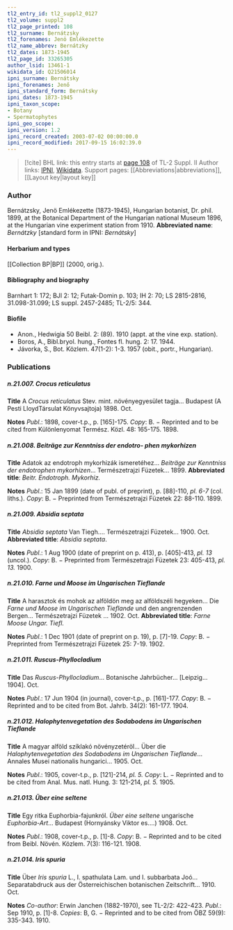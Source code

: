 ```yaml
---
tl2_entry_id: tl2_suppl2_0127
tl2_volume: suppl2
tl2_page_printed: 108
tl2_surname: Bernátzsky
tl2_forenames: Jenö Emlékezette
tl2_name_abbrev: Bernátzky
tl2_dates: 1873-1945
tl2_page_id: 33265305
author_lsid: 13461-1
wikidata_id: Q21506014
ipni_surname: Bernátsky
ipni_forenames: Jenő
ipni_standard_form: Bernátsky
ipni_dates: 1873-1945
ipni_taxon_scope: 
- Botany
- Spermatophytes
ipni_geo_scope: 
ipni_version: 1.2
ipni_record_created: 2003-07-02 00:00:00.0
ipni_record_modified: 2017-09-15 16:02:39.0
---
```


> [!cite] BHL link: this entry starts at [page 108](https://www.biodiversitylibrary.org/page/33265305) of TL-2 Suppl. II
> Author links: [IPNI](https://www.ipni.org/a/13461-1), [Wikidata](https://www.wikidata.org/wiki/Q21506014). Support pages: [[Abbreviations|abbreviations]], [[Layout key|layout key]]

### Author

Bernátzsky, Jenö Emlékezette (1873-1945), Hungarian botanist, Dr. phil. 1899, at the Botanical Department of the Hungarian national Museum 1896, at the Hungarian vine experiment station from 1910. 
**Abbreviated name**: *Bernátzky* \[standard form in IPNI: *Bernátsky*\]

#### Herbarium and types

[[Collection BP|BP]] (2000, orig.).

#### Bibliography and biography

Barnhart 1: 172; BJI 2: 12; Futak-Domin p. 103; IH 2: 70; LS 2815-2816, 31.098-31.099; LS suppl. 2457-2485; TL-2/5: 344.

#### Biofile

- Anon., Hedwigia 50 Beibl. 2: (89). 1910 (appt. at the vine exp. station).
- Boros, A., Bibl.bryol. hung., Fontes fl. hung. 2: 17. 1944.
- Jávorka, S., Bot. Közlem. 47(1-2): 1-3. 1957 (obit., portr., Hungarian).

### Publications

##### n.21.007. Crocus reticulatus

**Title**
A *Crocus reticulatus* Stev. mint. növényegyesület tagja... Budapest (A Pesti LloydTársulat Könyvsajtoja) 1898. Oct.

**Notes**
*Publ*.: 1898, cover-t.p., p. \[165\]-175. *Copy*: B. − Reprinted and to be cited from Különlenyomat Termész. Közl. 48: 165-175. 1898.

##### n.21.008. Beiträge zur Kenntniss der endotro- phen mykorhizen

**Title**
Adatok az endotroph mykorhizák ismeretéhez... *Beiträge zur Kenntniss der endotrophen mykorhizen*... Természetrajzi Füzetek... 1899.
**Abbreviated title**: *Beitr. Endotroph. Mykorhiz.*

**Notes**
*Publ*.: 15 Jan 1899 (date of publ. of preprint), p. \[88\]-110, *pl. 6-7* (col. liths.). *Copy*: B. − Preprinted from Természetrajzi Füzetek 22: 88-110. 1899.

##### n.21.009. Absidia septata

**Title**
*Absidia septata* Van Tiegh.... Természetrajzi Füzetek... 1900. Oct.
**Abbreviated title**: *Absidia septata*.

**Notes**
*Publ*.: 1 Aug 1900 (date of preprint on p. 413), p. \[405\]-413, *pl. 13* (uncol.). *Copy*: B. − Preprinted from Természetrajzi Füzetek 23: 405-413, *pl. 13.* 1900.

##### n.21.010. Farne und Moose im Ungarischen Tieflande

**Title**
A harasztok és mohok az alföldön meg az alföldszéli hegyeken... Die *Farne und Moose im Ungarischen Tieflande* und den angrenzenden Bergen... Természetrajzi Füzetek ... 1902. Oct.
**Abbreviated title**: *Farne Moose Ungar. Tiefl.*

**Notes**
*Publ*.: 1 Dec 1901 (date of preprint on p. 19), p. \[7\]-19. *Copy*: B. − Preprinted from Természetrajzi Füzetek 25: 7-19. 1902.

##### n.21.011. Ruscus-Phyllocladium

**Title**
Das *Ruscus-Phyllocladium*... Botanische Jahrbücher... \[Leipzig... 1904\]. Oct.

**Notes**
*Publ*.: 17 Jun 1904 (in journal), cover-t.p., p. \[161\]-177. *Copy*: B. − Reprinted and to be cited from Bot. Jahrb. 34(2): 161-177. 1904.

##### n.21.012. Halophytenvegetation des Sodabodens im Ungarischen Tieflande

**Title**
A magyar alföld szíklakó növényzetéröl... Über die *Halophytenvegetation des Sodabodens im Ungarischen Tieflande*... Annales Musei nationalis hungarici... 1905. Oct.

**Notes**
*Publ*.: 1905, cover-t.p., p. \[121\]-214, *pl. 5.* *Copy*: L. − Reprinted and to be cited from Anal. Mus. natl. Hung. 3: 121-214, *pl. 5.* 1905.

##### n.21.013. Über eine seltene

**Title**
Egy ritka Euphorbia-fajunkról. *Über eine seltene* ungarische *Euphorbia-Art*... Budapest (Hornyánsky Viktor es....) 1908. Oct.

**Notes**
*Publ*.: 1908, cover-t.p., p. \[1\]-8. *Copy*: B. − Reprinted and to be cited from Beibl. Növén. Közlem. 7(3): 116-121. 1908.

##### n.21.014. Iris spuria

**Title**
Über *Iris spuria* L., I. spathulata Lam. und I. subbarbata Joó... Separatabdruck aus der Österreichischen botanischen Zeitschrift... 1910. Oct.

**Notes**
*Co-author*: Erwin Janchen (1882-1970), see TL-2/2: 422-423.
*Publ*.: Sep 1910, p. \[1\]-8. *Copies*: B, G. − Reprinted and to be cited from ÖBZ 59(9): 335-343. 1910.

